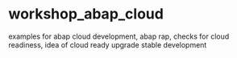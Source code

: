 # workshop_abap_cloud
examples for abap cloud development, abap rap, checks for cloud readiness, idea of cloud ready upgrade stable development
